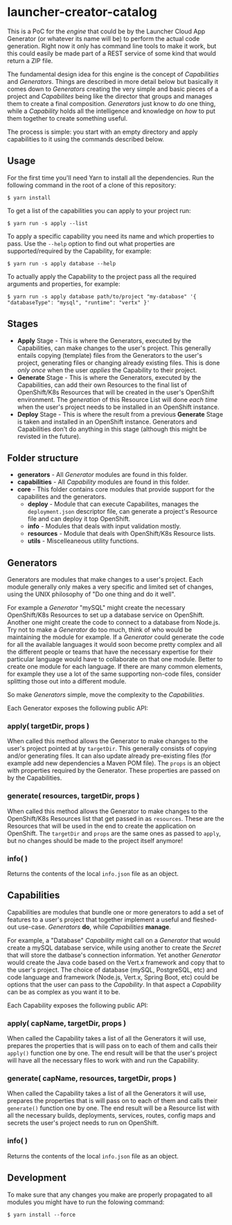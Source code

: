 # launcher-creator-catalog

This is a PoC for the _engine_ that could be by the Launcher Cloud App Generator (or whatever its name will be) to perform
the actual code generation. Right now it only has command line tools to make it work, but this could easily be made part
of a REST service of some kind that would return a ZIP file.

The fundamental design idea for this engine is the concept of _Capabilities_ and _Generators_. Things are described in more detail
below but basically it comes down to _Generators_ creating the very simple and basic pieces of a project and _Capabilites_
being like the director that groups and manages them to create a final composition. _Generators_ just know to _do_ one thing,
while a _Capability_ holds all the intelligence and knowledge on _how_ to put them together to create something useful.

The process is simple: you start with an empty directory and apply capabilities to it using the commands described below.

## Usage

For the first time you'll need Yarn to install all the dependencies. Run the following command in the root of a clone of this repository:

```
$ yarn install
```

To get a list of the capabilities you can apply to your project run:

```
$ yarn run -s apply --list
```

To apply a specific capability you need its name and which properties to pass. Use the `--help` option to find out what properties are supported/required by the Capability, for example:

```
$ yarn run -s apply database --help
```

To actually apply the Capability to the project pass all the required arguments and properties, for example:

```
$ yarn run -s apply database path/to/project "my-database" '{ "databaseType": "mysql", "runtime": "vertx" }'
```

## Stages

 - **Apply** Stage - This is where the Generators, executed by the Capabilities, can make changes to the user's project.
 This generally entails copying (template) files from the Generators to the user's project, generating files or changing
 already existing files. This is done _only once_ when the user _applies_ the Capability to their project.
 - **Generate** Stage - This is where the Generators, executed by the Capabilities, can add their own Resources to the
 final list of OpenShift/K8s Resources that will be created in the user's OpenShift environment. The _generation_
 of this Resource List will done _each time_ when the user's project needs to be installed in an OpenShift instance.
- **Deploy** Stage - This is where the result from a previous **Generate** Stage is taken and installed in an OpenShift
instance. Generators and Capabilities don't do anything in this stage (although this might be revisted in the future).

## Folder structure

 - **generators** - All _Generator_ modules are found in this folder.
 - **capabilities** - All _Capability_ modules are found in this folder.
 - **core** - 
   This folder contains core modules that provide support for the
   capabilites and the generators.
   - **deploy** - Module that can execute Capabilites, manages the `deployment.json` descriptor file,
   can generate a project's Resource file and can deploy it top OpenShift.
   - **info** - Modules that deals with input validation mostly.
   - **resources** - Module that deals with OpenShift/K8s Resource lists.
   - **utils** - Miscelleaneous utility functions.
   
## Generators

Generators are modules that make changes to a user's project. Each module generally only makes a very specific
and limited set of changes, using the UNIX philosophy of "Do one thing and do it well".

For example a _Generator_ "mySQL" might create the necessary OpenShift/K8s Resources to set up a database service
on OpenShift. Another one might create the code to connect to a database from Node.js. Try not to make a _Generator_
do too much, think of who would be maintaining the module for example. If a _Generator_ could generate the code for
all the available languages it would soon become pretty complex and all the different people or teams that have the
necessary expertise for their particular language would have to collaborate on that one module. Better to create one
module for each language. If there are many common elements, for example they use a lot of the same supporting
non-code files, consider splitting those out into a different module.

So make _Generators_ simple, move the complexity to the _Capabilities_.

Each Generator exposes the following public API:

### apply( targetDir, props )

When called this method allows the Generator to make changes to the user's project pointed at by `targetDir`.
This generally consists of copying and/or generating files. It can also update already pre-existing files (for
example add new dependencies a Maven POM file). The `props` is an object with properties required by the Generator.
These properties are passed on by the Capabilities.

### generate( resources, targetDir, props )

When called this method allows the Generator to make changes to the OpenShift/K8s Resources list that get passed in
as `resources`. These are the Resources that will be used in the end to create the application on OpenShift.
The `targetDir` and `props` are the same ones as passed to `apply`, but no changes should be made to the project
itself anymore!

### info( )

Returns the contents of the local `info.json` file as an object.

## Capabilities

Capabilities are modules that bundle one or more generators to add a set of features to a user's project that
together implement a useful and fleshed-out use-case. _Generators_ **do**, while _Capabilities_ **manage**.

For example, a "Database" _Capability_ might call on a _Generator_ that would create a mySQL database service,
while using another to create the _Secret_ that will store the datbase's connection information. Yet another
_Generator_ would create the Java code based on the Vert.x framework and copy that to the user's project. The
choice of database (mySQL, PostgreSQL, etc) and code language and framework (Node.js, Vert.x, Spring Boot, etc)
could be options that the user can pass to the _Capability_. In that aspect a _Capability_ can be as complex as
you want it to be.

Each Capability exposes the following public API:

### apply( capName, targetDir, props )

When called the Capability takes a list of all the Generators it will use, prepares the properties that is will
pass on to each of them and calls their `apply()` function one by one. The end result will be that the user's
project will have all the necessary files to work with and run the Capability.

### generate( capName, resources, targetDir, props )

When called the Capability takes a list of all the Generators it will use, prepares the properties that is will
pass on to each of them and calls their `generate()` function one by one. The end result will be a Resource list
with all the necessary builds, deployments, services, routes, config maps and secrets the user's project needs to
run on OpenShift.

### info( )

Returns the contents of the local `info.json` file as an object.

## Development

To make sure that any changes you make are properly propagated to all modules you might have to run the folowing
command:

```
$ yarn install --force
```

